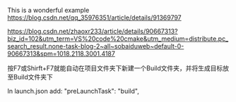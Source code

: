 This is a wonderful example
https://blog.csdn.net/qq_35976351/article/details/91369797

https://blog.csdn.net/zhaoxr233/article/details/90667313?biz_id=102&utm_term=VS%20code%20cmake&utm_medium=distribute.pc_search_result.none-task-blog-2~all~sobaiduweb~default-0-90667313&spm=1018.2118.3001.4187

按F7或Shirft+F7就能自动在项目文件夹下新建一个Build文件夹，并将生成目标放至Build文件夹下

In launch.json add: "preLaunchTask": "build",  
